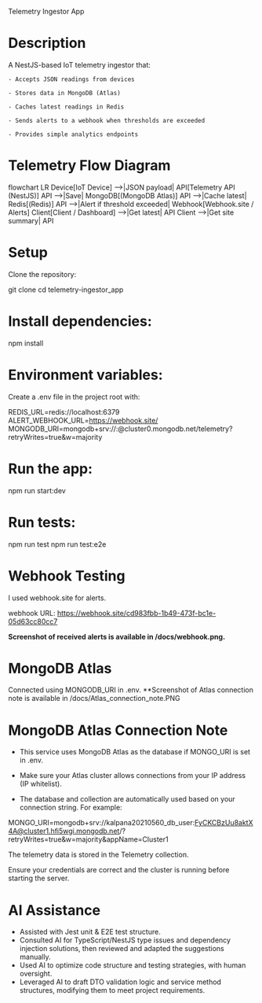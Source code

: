 Telemetry Ingestor App

# Description

A NestJS-based IoT telemetry ingestor that:

    - Accepts JSON readings from devices

    - Stores data in MongoDB (Atlas)

    - Caches latest readings in Redis

    - Sends alerts to a webhook when thresholds are exceeded

    - Provides simple analytics endpoints

# Telemetry Flow Diagram
flowchart LR
    Device[IoT Device] -->|JSON payload| API[Telemetry API (NestJS)]
    API -->|Save| MongoDB[(MongoDB Atlas)]
    API -->|Cache latest| Redis[(Redis)]
    API -->|Alert if threshold exceeded| Webhook[Webhook.site / Alerts]
    Client[Client / Dashboard] -->|Get latest| API
    Client -->|Get site summary| API

# Setup

Clone the repository:

git clone <repo-url>
cd telemetry-ingestor_app


# Install dependencies:

npm install


# Environment variables:
Create a .env file in the project root with:

REDIS_URL=redis://localhost:6379
ALERT_WEBHOOK_URL=https://webhook.site/<your-request-id>
MONGODB_URI=mongodb+srv://<username>:<password>@cluster0.mongodb.net/telemetry?retryWrites=true&w=majority


# Run the app:

npm run start:dev


# Run tests:

npm run test
npm run test:e2e

# Webhook Testing

I used webhook.site
 for alerts.

webhook URL: https://webhook.site/cd983fbb-1b49-473f-bc1e-05d63cc80cc7

**Screenshot of received alerts is available in /docs/webhook.png.**


# MongoDB Atlas

Connected using MONGODB_URI in .env.
**Screenshot of Atlas connection note is available in /docs/Atlas_connection_note.PNG

# MongoDB Atlas Connection Note

- This service uses MongoDB Atlas as the database if MONGO_URI is set in .env.

- Make sure your Atlas cluster allows connections from your IP address (IP whitelist).

- The database and collection are automatically used based on your connection string. For example:

MONGO_URI=mongodb+srv://kalpana20210560_db_user:FyCKCBzUu8aktX4A@cluster1.hfi5wgi.mongodb.net/?retryWrites=true&w=majority&appName=Cluster1

The telemetry data is stored in the Telemetry collection.

Ensure your credentials are correct and the cluster is running before starting the server.


# AI Assistance
- Assisted with Jest unit & E2E test structure.
- Consulted AI for TypeScript/NestJS type issues and dependency injection solutions, then reviewed and adapted the suggestions manually.
- Used AI to optimize code structure and testing strategies, with human oversight.
- Leveraged AI to draft DTO validation logic and service method structures, modifying them to meet project requirements.
